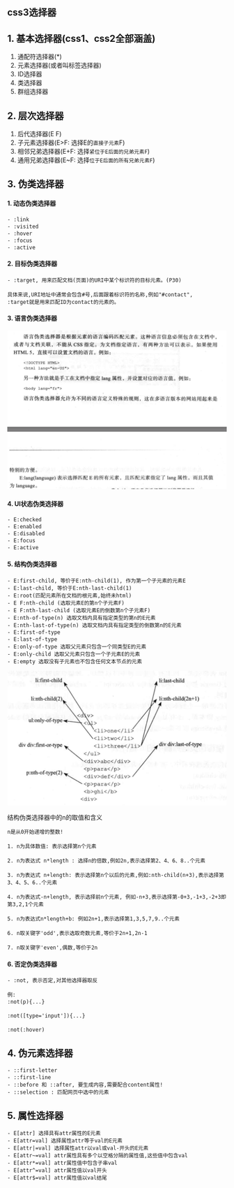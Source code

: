 ## css3选择器

## 1. 基本选择器(css1、css2全部涵盖)

1. 通配符选择器(*)
2. 元素选择器(或者叫标签选择器)
3. ID选择器
4. 类选择器
5. 群组选择器

## 2. 层次选择器

1. 后代选择器(E F)
2. 子元素选择器(E>F: 选择E的`直接子元素`F)
3. 相邻兄弟选择器(E+F: 选择`紧位于E后面的兄弟元素F`)
4. 通用兄弟选择器(E~F: 选择`位于E后面的所有兄弟元素F`)


## 3. 伪类选择器
#### 1. 动态伪类选择器
```
- :link
- :visited
- :hover
- :focus 
- :active
```

#### 2. 目标伪类选择器
```
- :target, 用来匹配文档(页面)的URI中某个标识符的目标元素。(P30)

具体来说,URI地址中通常会包含#号,后面跟着标识符的名称,例如"#contact",
:target就是用来匹配ID为contact的元素的。
```

#### 3. 语言伪类选择器

![语言伪类选择器](./images/pic-1.png)

#### 4. UI状态伪类选择器
```
- E:checked
- E:enabled
- E:disabled
- E:focus
- E:active
```

#### 5. 结构伪类选择器
```
- E:first-child, 等价于E:nth-child(1), 作为第一个子元素的元素E
- E:last-child, 等价于E:nth-last-child(1)
- E:root(匹配元素所在文档的根元素,始终未html)
- E F:nth-child (选取元素E的第n个子元素F)
- E F:nth-last-child (选取元素E的倒数第n个子元素F)
- E:nth-of-type(n) 选取文档内具有指定类型的第n的E元素
- E:nth-last-of-type(n) 选取文档内具有指定类型的倒数第n的E元素
- E:first-of-type
- E:last-of-type
- E:only-of-type 选取父元素只包含一个同类型E的元素
- E:only-child 选取父元素只包含一个子元素E的元素
- E:empty 选取没有子元素也不包含任何文本节点的元素
```

![结构伪类选择器](./images/pic-2.png)

结构伪类选择器中的n的取值和含义
```
n是从0开始递增的整数!

1. n为具体数值: 表示选择第n个元素

2. n为表达式 n*length : 选择n的倍数,例如2n,表示选择第2、4、6、8..个元素

3. n为表达式 n+length: 表示选择第n个以后的元素,例如:nth-child(n+3),表示选择第3、4、5、6..个元素

4. n为表达式-n+length, 表示选择前n个元素, 例如-n+3,表示选择第-0+3,-1+3,-2+3即第3,2,1个元素

5. n为表达式n*length+b: 例如2n+1,表示选择第1,3,5,7,9..个元素

6. n取关键字'odd',表示选取奇数元素,等价于2n+1,2n-1

7. n取关键字'even',偶数,等价于2n
```

#### 6. 否定伪类选择器
```
- :not, 表示否定,对其他选择器取反

例:
:not(p){...}

:not([type='input']){...}

:not(:hover)
```


## 4. 伪元素选择器
```
- ::first-letter
- ::first-line
- ::before 和 ::after, 要生成内容,需要配合content属性!
- ::selection : 匹配网页中选中的元素
```


## 5. 属性选择器
```
- E[attr] 选择具有attr属性的E元素
- E[attr=val] 选择属性attr等于val的E元素
- E[attr|=val] 选择属性attr以val或val-开头的E元素
- E[attr~=val] attr属性具有多个以空格分隔的属性值,这些值中包含val
- E[attr*=val] attr属性值中包含子串val
- E[attr^=val] attr属性值以val开头
- E[attr$=val] attr属性值以val结尾

```
